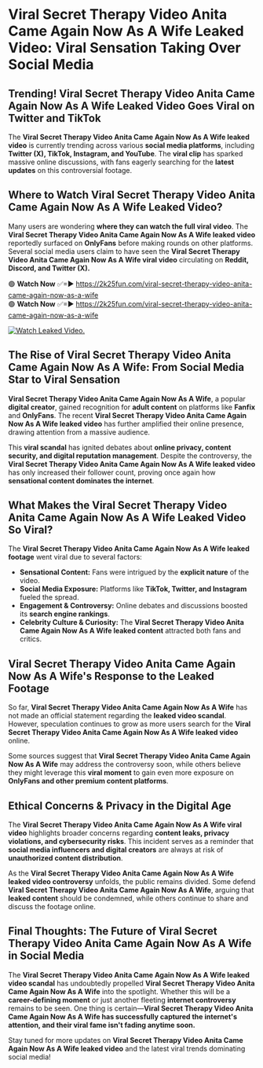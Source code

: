 # Viral Secret Therapy Video Anita Came Again Now As A Wife Leaked Video: Viral Sensation Taking Over Social Media

## **Trending! Viral Secret Therapy Video Anita Came Again Now As A Wife Leaked Video Goes Viral on Twitter and TikTok**
The **Viral Secret Therapy Video Anita Came Again Now As A Wife leaked video** is currently trending across various **social media platforms**, including **Twitter (X), TikTok, Instagram, and YouTube**. The **viral clip** has sparked massive online discussions, with fans eagerly searching for the **latest updates** on this controversial footage.

## **Where to Watch Viral Secret Therapy Video Anita Came Again Now As A Wife Leaked Video?**
Many users are wondering **where they can watch the full viral video**. The **Viral Secret Therapy Video Anita Came Again Now As A Wife leaked video** reportedly surfaced on **OnlyFans** before making rounds on other platforms. Several social media users claim to have seen the **Viral Secret Therapy Video Anita Came Again Now As A Wife viral video** circulating on **Reddit, Discord, and Twitter (X).**

🟢 **Watch Now** ✅=► https://2k25fun.com/viral-secret-therapy-video-anita-came-again-now-as-a-wife  
🟢 **Watch Now** ✅=► https://2k25fun.com/viral-secret-therapy-video-anita-came-again-now-as-a-wife  

[![Watch Leaked Video.](https://miro.medium.com/v2/resize:fit:828/format:webp/1*cilzJN44JGOrTw9NJCrNHA.gif "Watch Leaked Video")](https://2k25fun.com/viral-secret-therapy-video-anita-came-again-now-as-a-wife)

## **The Rise of Viral Secret Therapy Video Anita Came Again Now As A Wife: From Social Media Star to Viral Sensation**
**Viral Secret Therapy Video Anita Came Again Now As A Wife**, a popular **digital creator**, gained recognition for **adult content** on platforms like **Fanfix** and **OnlyFans**. The recent **Viral Secret Therapy Video Anita Came Again Now As A Wife leaked video** has further amplified their online presence, drawing attention from a massive audience.

This **viral scandal** has ignited debates about **online privacy, content security, and digital reputation management**. Despite the controversy, the **Viral Secret Therapy Video Anita Came Again Now As A Wife leaked video** has only increased their follower count, proving once again how **sensational content dominates the internet**.

## **What Makes the Viral Secret Therapy Video Anita Came Again Now As A Wife Leaked Video So Viral?**
The **Viral Secret Therapy Video Anita Came Again Now As A Wife leaked footage** went viral due to several factors:
- **Sensational Content:** Fans were intrigued by the **explicit nature** of the video.
- **Social Media Exposure:** Platforms like **TikTok, Twitter, and Instagram** fueled the spread.
- **Engagement & Controversy:** Online debates and discussions boosted its **search engine rankings**.
- **Celebrity Culture & Curiosity:** The **Viral Secret Therapy Video Anita Came Again Now As A Wife leaked content** attracted both fans and critics.

## **Viral Secret Therapy Video Anita Came Again Now As A Wife's Response to the Leaked Footage**
So far, **Viral Secret Therapy Video Anita Came Again Now As A Wife** has not made an official statement regarding the **leaked video scandal**. However, speculation continues to grow as more users search for the **Viral Secret Therapy Video Anita Came Again Now As A Wife leaked video** online.

Some sources suggest that **Viral Secret Therapy Video Anita Came Again Now As A Wife** may address the controversy soon, while others believe they might leverage this **viral moment** to gain even more exposure on **OnlyFans and other premium content platforms**.

## **Ethical Concerns & Privacy in the Digital Age**
The **Viral Secret Therapy Video Anita Came Again Now As A Wife viral video** highlights broader concerns regarding **content leaks, privacy violations, and cybersecurity risks**. This incident serves as a reminder that **social media influencers and digital creators** are always at risk of **unauthorized content distribution**.

As the **Viral Secret Therapy Video Anita Came Again Now As A Wife leaked video controversy** unfolds, the public remains divided. Some defend **Viral Secret Therapy Video Anita Came Again Now As A Wife**, arguing that **leaked content** should be condemned, while others continue to share and discuss the footage online.

## **Final Thoughts: The Future of Viral Secret Therapy Video Anita Came Again Now As A Wife in Social Media**
The **Viral Secret Therapy Video Anita Came Again Now As A Wife leaked video scandal** has undoubtedly propelled **Viral Secret Therapy Video Anita Came Again Now As A Wife** into the spotlight. Whether this will be a **career-defining moment** or just another fleeting **internet controversy** remains to be seen. One thing is certain—**Viral Secret Therapy Video Anita Came Again Now As A Wife has successfully captured the internet's attention, and their viral fame isn't fading anytime soon.**

Stay tuned for more updates on **Viral Secret Therapy Video Anita Came Again Now As A Wife leaked video** and the latest viral trends dominating social media!